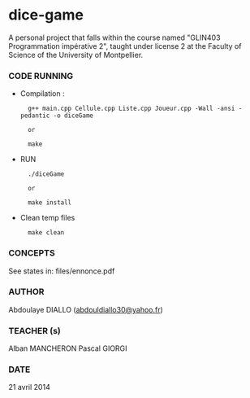 # dice-game
A personal project that falls within the course named "GLIN403 Programmation impérative 2", taught under license 2 at the Faculty of Science of the University of Montpellier. 
### CODE RUNNING

- Compilation :

        g++ main.cpp Cellule.cpp Liste.cpp Joueur.cpp -Wall -ansi -pedantic -o diceGame

        or

        make

- RUN

        ./diceGame

        or

        make install

- Clean temp files

        make clean

### CONCEPTS

  See states in: files/ennonce.pdf

### AUTHOR

Abdoulaye DIALLO (abdouldiallo30@yahoo.fr)


### TEACHER (s) 
  Alban MANCHERON
  Pascal GIORGI

### DATE
21 avril 2014

